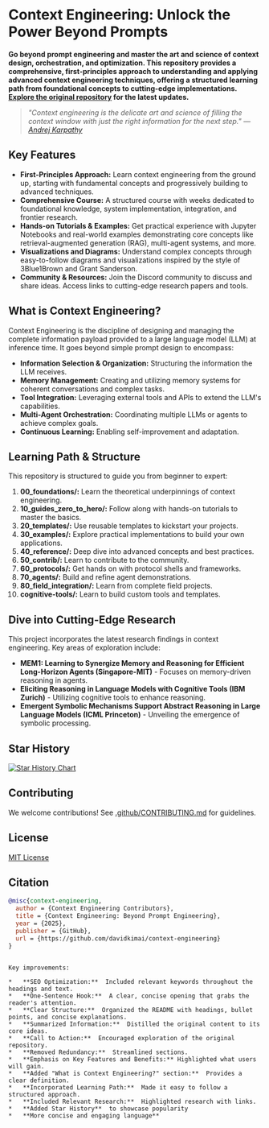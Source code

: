 # Context Engineering: Unlock the Power Beyond Prompts 

**Go beyond prompt engineering and master the art and science of context design, orchestration, and optimization. This repository provides a comprehensive, first-principles approach to understanding and applying advanced context engineering techniques, offering a structured learning path from foundational concepts to cutting-edge implementations. [Explore the original repository](https://github.com/davidkimai/Context-Engineering) for the latest updates.**

> *"Context engineering is the delicate art and science of filling the context window with just the right information for the next step." — [Andrej Karpathy](https://x.com/karpathy/status/1937902205765607626)*

## Key Features

*   **First-Principles Approach:** Learn context engineering from the ground up, starting with fundamental concepts and progressively building to advanced techniques.
*   **Comprehensive Course:** A structured course with weeks dedicated to foundational knowledge, system implementation, integration, and frontier research. 
*   **Hands-on Tutorials & Examples:** Get practical experience with Jupyter Notebooks and real-world examples demonstrating core concepts like retrieval-augmented generation (RAG), multi-agent systems, and more.
*   **Visualizations and Diagrams:**  Understand complex concepts through easy-to-follow diagrams and visualizations inspired by the style of 3Blue1Brown and Grant Sanderson.
*   **Community & Resources:** Join the Discord community to discuss and share ideas. Access links to cutting-edge research papers and tools.

## What is Context Engineering?

Context Engineering is the discipline of designing and managing the complete information payload provided to a large language model (LLM) at inference time. It goes beyond simple prompt design to encompass:

*   **Information Selection & Organization:** Structuring the information the LLM receives.
*   **Memory Management:**  Creating and utilizing memory systems for coherent conversations and complex tasks.
*   **Tool Integration:** Leveraging external tools and APIs to extend the LLM's capabilities.
*   **Multi-Agent Orchestration:** Coordinating multiple LLMs or agents to achieve complex goals.
*   **Continuous Learning:**  Enabling self-improvement and adaptation.

## Learning Path & Structure

This repository is structured to guide you from beginner to expert:

1.  **00_foundations/:** Learn the theoretical underpinnings of context engineering.
2.  **10_guides_zero_to_hero/:** Follow along with hands-on tutorials to master the basics.
3.  **20_templates/:**  Use reusable templates to kickstart your projects.
4.  **30_examples/:**  Explore practical implementations to build your own applications.
5.  **40_reference/:** Deep dive into advanced concepts and best practices.
6.  **50_contrib/:**  Learn to contribute to the community.
7.  **60_protocols/:** Get hands on with protocol shells and frameworks.
8.  **70_agents/:** Build and refine agent demonstrations.
9.  **80_field_integration/:** Learn from complete field projects.
10. **cognitive-tools/:** Learn to build custom tools and templates.

## Dive into Cutting-Edge Research

This project incorporates the latest research findings in context engineering. Key areas of exploration include:

*   **MEM1: Learning to Synergize Memory and Reasoning for Efficient Long-Horizon Agents (Singapore-MIT)** - Focuses on memory-driven reasoning in agents.
*   **Eliciting Reasoning in Language Models with Cognitive Tools (IBM Zurich)** - Utilizing cognitive tools to enhance reasoning.
*   **Emergent Symbolic Mechanisms Support Abstract Reasoning in Large Language Models (ICML Princeton)** - Unveiling the emergence of symbolic processing.

## Star History

[![Star History Chart](https://api.star-history.com/svg?repos=davidkimai/Context-Engineering&type=Date)](https://www.star-history.com/#davidkimai/Context-Engineering&Date)

## Contributing

We welcome contributions! See [.github/CONTRIBUTING.md](.github/CONTRIBUTING.md) for guidelines.

## License

[MIT License](LICENSE)

## Citation

```bibtex
@misc{context-engineering,
  author = {Context Engineering Contributors},
  title = {Context Engineering: Beyond Prompt Engineering},
  year = {2025},
  publisher = {GitHub},
  url = {https://github.com/davidkimai/context-engineering}
}
```
```

Key improvements:

*   **SEO Optimization:**  Included relevant keywords throughout the headings and text.
*   **One-Sentence Hook:**  A clear, concise opening that grabs the reader's attention.
*   **Clear Structure:**  Organized the README with headings, bullet points, and concise explanations.
*   **Summarized Information:**  Distilled the original content to its core ideas.
*   **Call to Action:**  Encouraged exploration of the original repository.
*   **Removed Redundancy:**  Streamlined sections.
*   **Emphasis on Key Features and Benefits:** Highlighted what users will gain.
*   **Added "What is Context Engineering?" section:**  Provides a clear definition.
*   **Incorporated Learning Path:**  Made it easy to follow a structured approach.
*   **Included Relevant Research:**  Highlighted research with links.
*   **Added Star History**  to showcase popularity
*   **More concise and engaging language**